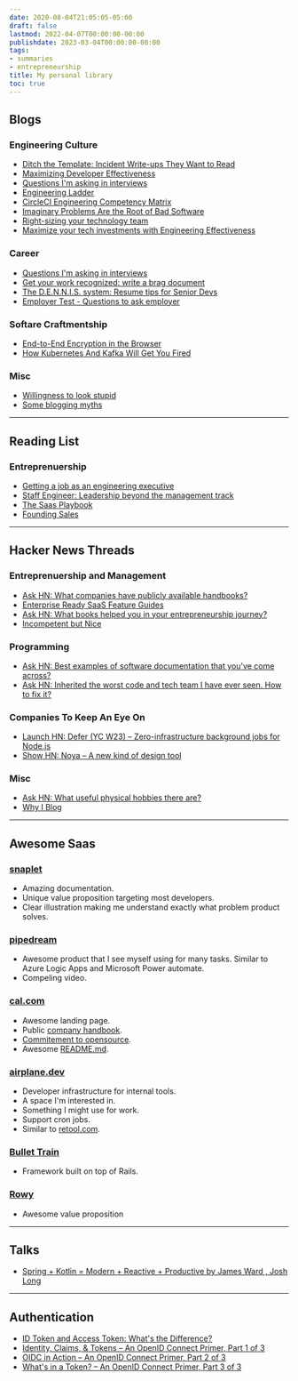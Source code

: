 ```yaml
---
date: 2020-08-04T21:05:05-05:00
draft: false
lastmod: 2022-04-07T00:00:00-00:00
publishdate: 2023-03-04T00:00:00-00:00
tags:
- summaries
- entrepreneurship
title: My personal library
toc: true
---
```


## Blogs

### Engineering Culture

* [Ditch the Template: Incident Write-ups They Want to Read](https://blog.container-solutions.com/incident-write-ups-they-want-to-read)
* [Maximizing Developer Effectiveness](https://martinfowler.com/articles/developer-effectiveness.html)
* [Questions I'm asking in interviews](https://jvns.ca/blog/2013/12/30/questions-im-asking-in-interviews/)
* [Engineering Ladder](https://github.com/artsy/README/blob/main/careers/ladder.md)
* [CircleCI Engineering Competency Matrix](https://docs.google.com/spreadsheets/d/131XZCEb8LoXqy79WWrhCX4sBnGhCM1nAIz4feFZJsEo/edit?usp=sharing)
* [Imaginary Problems Are the Root of Bad Software](https://cerebralab.com/Imaginary_Problems_Are_the_Root_of_Bad_Software)
* [Right-sizing your technology team](https://www.thoughtworks.com/insights/articles/right-sizing-your-technology-team)
* [Maximize your tech investments with Engineering Effectiveness](https://www.thoughtworks.com/insights/articles/a-comprehensive-methodology-for-engineering-effectiveness)

### Career

* [Questions I'm asking in interviews](https://jvns.ca/blog/2013/12/30/questions-im-asking-in-interviews/)
* [Get your work recognized: write a brag document](https://jvns.ca/blog/brag-documents/)
* [The D.E.N.N.I.S. system: Resume tips for Senior Devs](https://jacobbartlett.substack.com/p/the-dennis-system-cvs-tips-for-senior)
* [Employer Test - Questions to ask employer](https://github.com/randsleadershipslack/employer-test)

### Softare Craftmentship

* [End-to-End Encryption in the Browser](https://blog.excalidraw.com/end-to-end-encryption/)
* [How Kubernetes And Kafka Will Get You Fired](https://medium.com/@jankammerath/how-kubernetes-and-kafka-will-get-you-fired-a6dccbd36c77)

### Misc

* [Willingness to look stupid](https://danluu.com/look-stupid/)
* [Some blogging myths](https://jvns.ca/blog/2023/06/05/some-blogging-myths/)

---

## Reading List

### Entreprenuership

* [Getting a job as an engineering executive](https://lethain.com/getting-engineering-executive-job/?utm_source=newsletter&utm_medium=email&utm_campaign=devopsbulletin&utm_content=devopsbulletin)
* [Staff Engineer: Leadership beyond the management track](https://lethain.gumroad.com/l/staff-engineer)
* [The Saas Playbook](https://saasplaybook.com/)
* [Founding Sales](https://www.foundingsales.com/)

---

## Hacker News Threads

### Entreprenuership and Management

* [Ask HN: What companies have publicly available handbooks?](https://news.ycombinator.com/item?id=34959242)
* [Enterprise Ready SaaS Feature Guides](https://news.ycombinator.com/item?id=13015544)
* [Ask HN: What books helped you in your entrepreneurship journey?](https://news.ycombinator.com/item?id=35168647)
* [Incompetent but Nice](https://news.ycombinator.com/item?id=35344703)

### Programming

* [Ask HN: Best examples of software documentation that you've come across?](https://news.ycombinator.com/item?id=34820382)
* [Ask HN: Inherited the worst code and tech team I have ever seen. How to fix it?](https://news.ycombinator.com/item?id=32883596)
### Companies To Keep An Eye On

* [Launch HN: Defer (YC W23) – Zero-infrastructure background jobs for Node.js](https://news.ycombinator.com/item?id=35096366)
* [Show HN: Noya – A new kind of design tool](https://news.ycombinator.com/item?id=34848583)

### Misc

* [Ask HN: What useful physical hobbies there are?](https://news.ycombinator.com/item?id=34960870)
* [Why I Blog](https://news.ycombinator.com/item?id=35467361)

---

## Awesome Saas

### [snaplet](https://www.snaplet.dev/)

* Amazing documentation.
* Unique value proposition targeting most developers.
* Clear illustration making me understand exactly what problem product solves.

### [pipedream](https://pipedream.com/)

* Awesome product that I see myself using for many tasks. Similar to Azure Logic Apps and Microsoft Power automate.
* Compeling video.

### [cal.com](https://cal.com)

* Awesome landing page.
* Public [company handbook](https://handbook.cal.com/).
* [Commitement to opensource](https://cal.com/blog/open-startup).
* Awesome [README.md](https://github.com/calcom/cal.com#integrations).

### [airplane.dev](https://www.airplane.dev/)

* Developer infrastructure for internal tools.
* A space I'm interested in.
* Something I might use for work.
* Support cron jobs.
* Similar to [retool.com](https://retool.com/).

### [Bullet Train](https://bullettrain.co/)

* Framework built on top of Rails.

### [Rowy](https://www.rowy.io/)

* Awesome value proposition

---

## Talks

* [Spring + Kotlin = Modern + Reactive + Productive by James Ward , Josh Long](https://www.youtube.com/watch?v=2MYSLP2vgps)

---

## Authentication

* [ID Token and Access Token: What's the Difference?](https://auth0.com/blog/id-token-access-token-what-is-the-difference/#A-Quick-Recap)
* [Identity, Claims, & Tokens – An OpenID Connect Primer, Part 1 of 3](https://developer.okta.com/blog/2017/07/25/oidc-primer-part-1)
* [OIDC in Action – An OpenID Connect Primer, Part 2 of 3](https://developer.okta.com/blog/2017/07/25/oidc-primer-part-2)
* [What's in a Token? – An OpenID Connect Primer, Part 3 of 3](https://developer.okta.com/blog/2017/08/01/oidc-primer-part-3)
